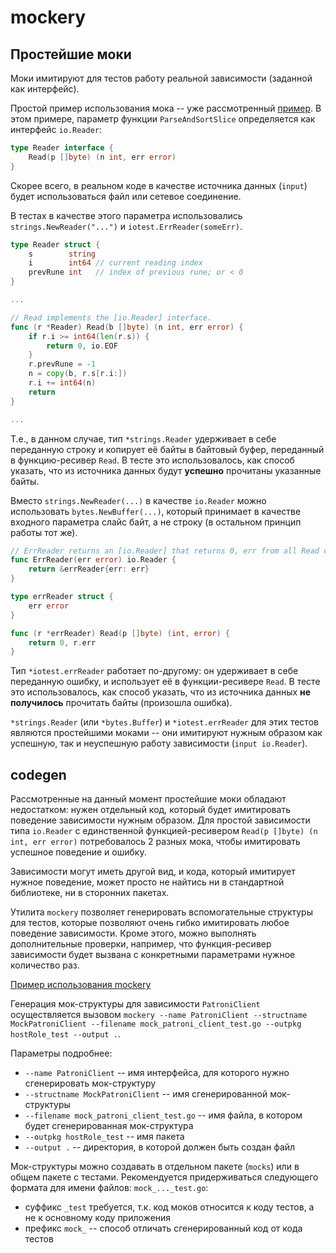 

# mockery

## Простейшие моки

Моки имитируют для тестов работу реальной зависимости (заданной как интерфейс). 

Простой пример использования мока -- уже рассмотренный [пример](./examples/part2/myjson). В этом примере, параметр
функции `ParseAndSortSlice` определяется как интерфейс `io.Reader`:

```go
type Reader interface {
    Read(p []byte) (n int, err error)
}
```

Скорее всего, в реальном коде в качестве источника данных (`input`) будет использоваться файл или сетевое соединение.

В тестах в качестве этого параметра использовались `strings.NewReader("...")` и `iotest.ErrReader(someErr)`. 

```go
type Reader struct {
    s        string
    i        int64 // current reading index
    prevRune int   // index of previous rune; or < 0
}

...

// Read implements the [io.Reader] interface.
func (r *Reader) Read(b []byte) (n int, err error) {
    if r.i >= int64(len(r.s)) {
        return 0, io.EOF
    }
    r.prevRune = -1
    n = copy(b, r.s[r.i:])
    r.i += int64(n)
    return
}

...
```

Т.е., в данном случае, тип `*strings.Reader` удерживает в себе переданную строку и копирует её байты в байтовый буфер, 
переданный в функцию-ресивер `Read`. В тесте это использовалось, как способ указать, что из источника данных
будут **успешно** прочитаны указанные байты.

Вместо `strings.NewReader(...)` в качестве `io.Reader` можно использовать `bytes.NewBuffer(...)`, который принимает
в качестве входного параметра слайс байт, а не строку (в остальном принцип работы тот же).

```go
// ErrReader returns an [io.Reader] that returns 0, err from all Read calls.
func ErrReader(err error) io.Reader {
    return &errReader{err: err}
}

type errReader struct {
    err error
}

func (r *errReader) Read(p []byte) (int, error) {
    return 0, r.err
}
```

Тип `*iotest.errReader` работает по-другому: он удерживает в себе переданную ошибку, и использует её в функции-ресивере `Read`.
В тесте это использовалось, как способ указать, что из источника данных **не получилось** прочитать байты (произошла ошибка).

`*strings.Reader` (или `*bytes.Buffer`) и `*iotest.errReader` для этих тестов являются простейшими моками -- они имитируют
нужным образом как успешную, так и неуспешную работу зависимости (`input io.Reader`).

## codegen

Рассмотренные на данный момент простейшие моки обладают недостатком: нужен отдельный код, который будет имитировать 
поведение зависимости нужным образом. Для простой зависимости типа `io.Reader` с единственной функцией-ресивером
`Read(p []byte) (n int, err error)` потребовалось 2 разных мока, чтобы имитировать успешное поведение и ошибку.

Зависимости могут иметь другой вид, и кода, который имитирует нужное поведение, может просто не найтись ни в стандартной
библиотеке, ни в сторонних пакетах. 

Утилита `mockery` позволяет генерировать вспомогательные структуры для тестов, которые позволяют очень гибко 
имитировать любое поведение зависимости. Кроме этого, можно выполнять дополнительные проверки, например, 
что функция-ресивер зависимости будет вызвана с конкретными параметрами нужное количество раз.

[Пример использования mockery](./examples/part3/hostrole)

Генерация мок-структуры для зависимости `PatroniClient` осуществляется вызовом
`mockery --name PatroniClient --structname MockPatroniClient --filename mock_patroni_client_test.go --outpkg hostRole_test --output .`.

Параметры подробнее:

- `--name PatroniClient` -- имя интерфейса, для которого нужно сгенерировать мок-структуру
- `--structname MockPatroniClient` -- имя сгенерированной мок-структуры
- `--filename mock_patroni_client_test.go` -- имя файла, в котором будет сгенерированная мок-структура
- `--outpkg hostRole_test` -- имя пакета
- `--output .` -- директория, в которой должен быть создан файл

Мок-структуры можно создавать в отдельном пакете (`mocks`) или в общем пакете с тестами. Рекомендуется
придерживаться следующего формата для имени файлов: `mock_..._test.go`:

- суффикс `_test` требуется, т.к. код моков относится к коду тестов, а не к основному коду приложения
- префикс `mock_` -- способ отличать сгенерированный код от кода тестов

